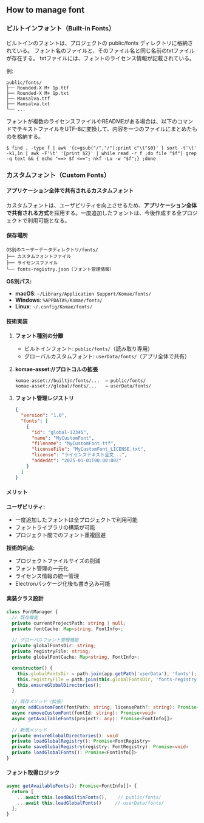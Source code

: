 ## How to manage font

### ビルトインフォント（Built-in Fonts）

ビルトインのフォントは、プロジェクトの public/fonts ディレクトリに格納されている。
フォント名のファイルと、そのファイル名と同じ名前のtxtファイルが存在する。
txtファイルには、フォントのライセンス情報が記載されている。

例:
```
public/fonts/
├── Rounded-X M+ 1p.ttf
├── Rounded-X M+ 1p.txt
├── Mansalva.ttf
├── Mansalva.txt
└── ...
```

フォントが複数のライセンスファイルやREADMEがある場合は、以下のコマンドでテキストファイルをUTF-8に変換して、内容を一つのファイルにまとめたものを格納する。

```
$ find . -type f | awk '{c=gsub("/","/");print c"\t"$0}' | sort -t'\t' -k1,1n | awk -F'\t' '{print $2}' | while read -r f ;do file "$f"| grep -q text && { echo "==> $f <=="; nkf -Lu -w "$f";} ;done
```

### カスタムフォント（Custom Fonts）

#### アプリケーション全体で共有されるカスタムフォント

カスタムフォントは、ユーザビリティを向上させるため、**アプリケーション全体で共有される方式**を採用する。一度追加したフォントは、今後作成する全プロジェクトで利用可能となる。

#### 保存場所

```
OS別のユーザーデータディレクトリ/fonts/
├── カスタムフォントファイル
├── ライセンスファイル
└── fonts-registry.json（フォント管理情報）
```

**OS別パス:**
- **macOS**: `~/Library/Application Support/Komae/fonts/`
- **Windows**: `%APPDATA%/Komae/fonts/`
- **Linux**: `~/.config/Komae/fonts/`

#### 技術実装

1. **フォント種別の分離**
   - ビルトインフォント: `public/fonts/`（読み取り専用）
   - グローバルカスタムフォント: `userData/fonts/`（アプリ全体で共有）

2. **komae-asset://プロトコルの拡張**
   ```
   komae-asset://builtin/fonts/...  → public/fonts/
   komae-asset://global/fonts/...   → userData/fonts/
   ```

3. **フォント管理レジストリ**
   ```json
   {
     "version": "1.0",
     "fonts": [
       {
         "id": "global-12345",
         "name": "MyCustomFont",
         "filename": "MyCustomFont.ttf",
         "licenseFile": "MyCustomFont_LICENSE.txt",
         "license": "ライセンステキスト全文...",
         "addedAt": "2025-01-01T00:00:00Z"
       }
     ]
   }
   ```

#### メリット

**ユーザビリティ:**
- 一度追加したフォントは全プロジェクトで利用可能
- フォントライブラリの構築が可能
- プロジェクト間でのフォント重複回避

**技術的利点:**
- プロジェクトファイルサイズの削減
- フォント管理の一元化
- ライセンス情報の統一管理
- Electronパッケージ化後も書き込み可能

#### 実装クラス設計

```typescript
class FontManager {
  // 既存機能
  private currentProjectPath: string | null;
  private fontCache: Map<string, FontInfo>;
  
  // グローバルフォント管理機能
  private globalFontsDir: string;
  private registryFile: string;
  private globalFontCache: Map<string, FontInfo>;

  constructor() {
    this.globalFontsDir = path.join(app.getPath('userData'), 'fonts');
    this.registryFile = path.join(this.globalFontsDir, 'fonts-registry.json');
    this.ensureGlobalDirectories();
  }

  // 既存メソッド（拡張）
  async addCustomFont(fontPath: string, licensePath?: string): Promise<FontInfo>
  async removeCustomFont(fontId: string): Promise<void>
  async getAvailableFonts(project?: any): Promise<FontInfo[]>
  
  // 新規メソッド
  private ensureGlobalDirectories(): void
  private loadGlobalRegistry(): Promise<FontRegistry>
  private saveGlobalRegistry(registry: FontRegistry): Promise<void>
  private loadGlobalFonts(): Promise<FontInfo[]>
}
```

#### フォント取得ロジック

```typescript
async getAvailableFonts(): Promise<FontInfo[]> {
  return [
    ...await this.loadBuiltinFonts(),    // public/fonts/
    ...await this.loadGlobalFonts()     // userData/fonts/
  ];
}
```
